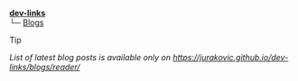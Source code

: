 
**[dev-links](../../README.md)**  
└─ <a name="top"></a>[Blogs](../README.md)  

<p class="pages-hidden">

> [!TIP]
> *List of latest blog posts is available only on <https://jurakovic.github.io/dev-links/blogs/reader/>*

</p>

<div id="reader" class="blog-posts"></div>
